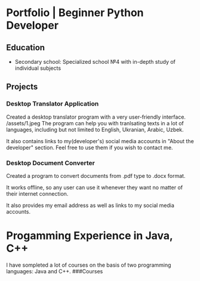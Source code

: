 # Portfolio | Beginner Python Developer

## Education
- Secondary school: Specialized school №4 with in-depth study of individual subjects


## Projects
### Desktop Translator Application

Created a desktop translator program with a very user-friendly interface.
/assets/1.jpeg
The program can help you with tranlsating texts in a lot of languages, including but not limited to English, Ukranian, Arabic, Uzbek. 

It also contains links to my(developer's) social media accounts in "About the developer" section. Feel free to use them if you wish to contact me.

### Desktop Document Converter

Created a program to convert documents from .pdf type to .docx format.

It works offline, so any user can use it whenever they want no matter of their internet connection.

It also provides my email address as well as links to my social media accounts.


# Progamming Experience in Java, C++
I have sompleted a lot of courses on the basis of two programming languages: Java and C++. 
###Courses
